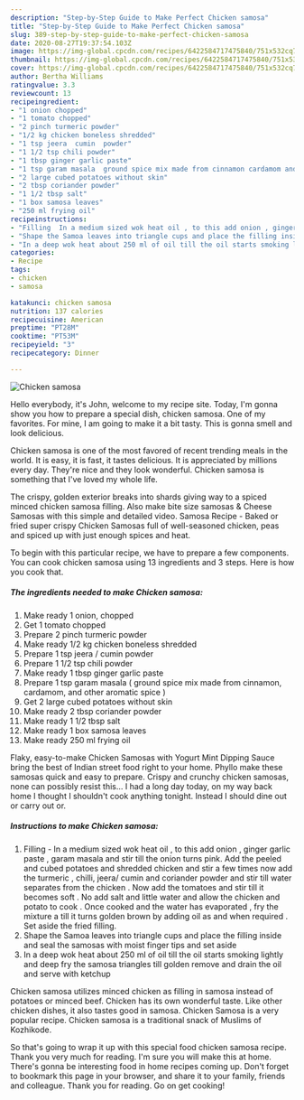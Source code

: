 ```yaml
---
description: "Step-by-Step Guide to Make Perfect Chicken samosa"
title: "Step-by-Step Guide to Make Perfect Chicken samosa"
slug: 389-step-by-step-guide-to-make-perfect-chicken-samosa
date: 2020-08-27T19:37:54.103Z
image: https://img-global.cpcdn.com/recipes/6422584717475840/751x532cq70/chicken-samosa-recipe-main-photo.jpg
thumbnail: https://img-global.cpcdn.com/recipes/6422584717475840/751x532cq70/chicken-samosa-recipe-main-photo.jpg
cover: https://img-global.cpcdn.com/recipes/6422584717475840/751x532cq70/chicken-samosa-recipe-main-photo.jpg
author: Bertha Williams
ratingvalue: 3.3
reviewcount: 13
recipeingredient:
- "1 onion chopped"
- "1 tomato chopped"
- "2 pinch turmeric powder"
- "1/2 kg chicken boneless shredded"
- "1 tsp jeera  cumin  powder"
- "1 1/2 tsp chili powder"
- "1 tbsp ginger garlic paste"
- "1 tsp garam masala  ground spice mix made from cinnamon cardamom and other aromatic spice "
- "2 large cubed potatoes without skin"
- "2 tbsp coriander powder"
- "1 1/2 tbsp salt"
- "1 box samosa leaves"
- "250 ml frying oil"
recipeinstructions:
- "Filling  In a medium sized wok heat oil , to this add onion , ginger garlic paste , garam masala and stir till the onion turns pink. Add the peeled and cubed potatoes and shredded chicken and stir a few times now add the turmeric , chilli, jeera/ cumin and coriander powder  and stir till water separates from the chicken . Now add the tomatoes and stir till it becomes soft . No add salt and little water and allow the chicken and potato to cook . Once cooked and the water has evaporated , fry the mixture a till it turns golden brown by adding oil as and when required . Set aside the fried filling."
- "Shape the Samoa leaves into triangle cups and place the filling inside and seal the samosas with moist finger tips and set aside"
- "In a deep wok heat about 250 ml of oil till the oil starts smoking lightly and deep fry the samosa  triangles till golden remove and drain the oil and serve with ketchup"
categories:
- Recipe
tags:
- chicken
- samosa

katakunci: chicken samosa 
nutrition: 137 calories
recipecuisine: American
preptime: "PT28M"
cooktime: "PT53M"
recipeyield: "3"
recipecategory: Dinner

---
```



![Chicken samosa](https://img-global.cpcdn.com/recipes/6422584717475840/751x532cq70/chicken-samosa-recipe-main-photo.jpg)

Hello everybody, it's John, welcome to my recipe site. Today, I'm gonna show you how to prepare a special dish, chicken samosa. One of my favorites. For mine, I am going to make it a bit tasty. This is gonna smell and look delicious.

Chicken samosa is one of the most favored of recent trending meals in the world. It is easy, it is fast, it tastes delicious. It is appreciated by millions every day. They're nice and they look wonderful. Chicken samosa is something that I've loved my whole life.

The crispy, golden exterior breaks into shards giving way to a spiced minced chicken samosa filling. Also make bite size samosas &amp; Cheese Samosas with this simple and detailed video. Samosa Recipe - Baked or fried super crispy Chicken Samosas full of well-seasoned chicken, peas and spiced up with just enough spices and heat.


To begin with this particular recipe, we have to prepare a few components. You can cook chicken samosa using 13 ingredients and 3 steps. Here is how you cook that.

<!--inarticleads1-->

##### The ingredients needed to make Chicken samosa:

1. Make ready 1 onion, chopped
1. Get 1 tomato chopped
1. Prepare 2 pinch turmeric powder
1. Make ready 1/2 kg chicken boneless shredded
1. Prepare 1 tsp jeera / cumin  powder
1. Prepare 1 1/2 tsp chili powder
1. Make ready 1 tbsp ginger garlic paste
1. Prepare 1 tsp garam masala ( ground spice mix made from cinnamon, cardamom, and other aromatic spice )
1. Get 2 large cubed potatoes without skin
1. Make ready 2 tbsp coriander powder
1. Make ready 1 1/2 tbsp salt
1. Make ready 1 box samosa leaves
1. Make ready 250 ml frying oil


Flaky, easy-to-make Chicken Samosas with Yogurt Mint Dipping Sauce bring the best of Indian street food right to your home. Phyllo make these samosas quick and easy to prepare. Crispy and crunchy chicken samosas, none can possibly resist this… I had a long day today, on my way back home I thought I shouldn&#39;t cook anything tonight. Instead I should dine out or carry out or. 

<!--inarticleads2-->

##### Instructions to make Chicken samosa:

1. Filling  - In a medium sized wok heat oil , to this add onion , ginger garlic paste , garam masala and stir till the onion turns pink. Add the peeled and cubed potatoes and shredded chicken and stir a few times now add the turmeric , chilli, jeera/ cumin and coriander powder  and stir till water separates from the chicken . Now add the tomatoes and stir till it becomes soft . No add salt and little water and allow the chicken and potato to cook . Once cooked and the water has evaporated , fry the mixture a till it turns golden brown by adding oil as and when required . Set aside the fried filling.
1. Shape the Samoa leaves into triangle cups and place the filling inside and seal the samosas with moist finger tips and set aside
1. In a deep wok heat about 250 ml of oil till the oil starts smoking lightly and deep fry the samosa  triangles till golden remove and drain the oil and serve with ketchup


Chicken samosa utilizes minced chicken as filling in samosa instead of potatoes or minced beef. Chicken has its own wonderful taste. Like other chicken dishes, it also tastes good in samosa. Chicken Samosa is a very popular recipe. Chicken samosa is a traditional snack of Muslims of Kozhikode. 

So that's going to wrap it up with this special food chicken samosa recipe. Thank you very much for reading. I'm sure you will make this at home. There's gonna be interesting food in home recipes coming up. Don't forget to bookmark this page in your browser, and share it to your family, friends and colleague. Thank you for reading. Go on get cooking!
